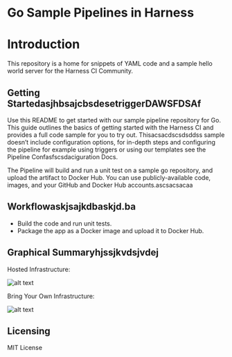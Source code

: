 # Go Sample Pipelines in Harness

Introduction
========================
This repository is a home for snippets of YAML code and a sample hello world server for the Harness CI Community.

## Getting StartedasjhbsajcbsdesetriggerDAWSFDSAf

Use this README to get started with our sample pipeline repository for Go. This guide outlines the basics of getting started with the Harness CI and provides a full code sample for you to try out. Thisacsacdscsdsddss sample doesn’t include configuration options, for in-depth steps and configuring the pipeline for example using triggers or using our templates see the Pipeline Confasfscsdaciguration Docs.

The Pipeline will build and run a unit test on a sample go repository, and upload the artifact to Docker Hub. You can use publicly-available code, images, and your GitHub and Docker Hub accounts.ascsacsacaa

## Workflowaskjsajkdbaskjd.ba
- Build the code and run unit tests.
- Package the app as a Docker image and upload it to Docker Hub.


## Graphical Summaryhjssjkvdsjvdej

Hosted Infrastructure:

![alt text](./images/harness_ci_hosted_infra_overview-eb7892f29a82eeae8f7112763ae749d1.png)

Bring Your Own Infrastructure:

![alt text](./images/harness_ci_your_infra_overview-b5d71133006969a8fe1129e0c48070cb.png)

## Licensing

MIT License
